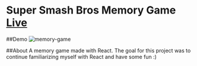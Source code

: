 # Super Smash Bros Memory Game [Live](https://hootdunk.github.io/Memory-Game/)

##Demo
![memory-game](https://user-images.githubusercontent.com/58009556/109594024-acc3c300-7ad7-11eb-863a-3c5df379171a.gif)


##About
A memory game made with React.  The goal for this project was to continue familiarizing myself with React and have some fun :)
